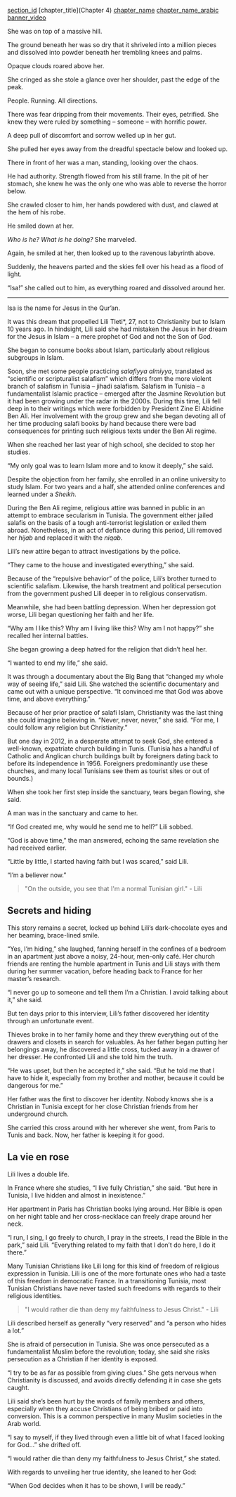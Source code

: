 [section_id](lilli)
[chapter_title](Chapter 4)
[chapter_name](Lili)
[chapter_name_arabic](ليلي)
[banner_video](https://s3.amazonaws.com/sunnymock/zeropointthree/content/ZeroPointThree_Christian.mp4)

She was on top of a massive hill. 

The ground beneath her was so dry that it shriveled into a million pieces and dissolved into powder beneath her trembling knees and palms. 

Opaque clouds roared above her.

She cringed as she stole a glance over her shoulder, past the edge of the peak.

People. Running. All directions. 

There was fear dripping from their movements. Their eyes, petrified. She knew they were ruled by something – someone – with horrific power.

A deep pull of discomfort and sorrow welled up in her gut. 

She pulled her eyes away from the dreadful spectacle below and looked up. 

There in front of her was a man, standing, looking over the chaos. 

He had authority. Strength flowed from his still frame. In the pit of her stomach, she knew he was the only one who was able to reverse the horror below. 

She crawled closer to him, her hands powdered with dust, and clawed at the hem of his robe. 

He smiled down at her.

_Who is he? What is he doing?_ She marveled.

Again, he smiled at her, then looked up to the ravenous labyrinth above. 

Suddenly, the heavens parted and the skies fell over his head as a flood of light. 

“Isa!” she called out to him, as everything roared and dissolved around her.  

---

Isa is the name for Jesus in the Qur’an. 

It was this dream that propelled Lili Tleti*, 27, not to Christianity but to Islam 10 years ago. In hindsight, Lili said she had mistaken the Jesus in her dream for the Jesus in Islam – a mere prophet of God and not the Son of God.

She began to consume books about Islam, particularly about religious subgroups in Islam. 

Soon, she met some people practicing _salafiyya almiyya_, translated as “scientific or scripturalist salafism” which differs from the more violent branch of salafism in Tunisia – jihadi salafism. Salafism in Tunisia – a fundamentalist Islamic practice – emerged after the Jasmine Revolution but it had been growing under the radar in the 2000s. During this time, Lili fell deep in to their writings which were forbidden by President Zine El Abidine Ben Ali. Her involvement with the group grew and she began devoting all of her time producing salafi books by hand because there were bad consequences for printing such religious texts under the Ben Ali regime. 

When she reached her last year of high school, she decided to stop her studies.

“My only goal was to learn Islam more and to know it deeply,” she said. 

Despite the objection from her family, she enrolled in an online university to study Islam. For two years and a half, she attended online conferences and learned under a _Sheikh_.

During the Ben Ali regime, religious attire was banned in public in an attempt to embrace secularism in Tunisia. The government either jailed salafis on the basis of a tough anti-terrorist legislation or exiled them abroad. Nonetheless, in an act of defiance during this period, Lili removed her _hijab_ and replaced it with the _niqab_.

Lili’s new attire began to attract investigations by the police. 

“They came to the house and investigated everything,” she said. 

Because of the “repulsive behavior” of the police, Lili’s brother turned to scientific salafism. Likewise, the harsh treatment and political persecution from the government pushed Lili deeper in to religious conservatism. 

Meanwhile, she had been battling depression. When her depression got worse, Lili began questioning her faith and her life. 

“Why am I like this? Why am I living like this? Why am I not happy?” she recalled her internal battles. 

She began growing a deep hatred for the religion that didn’t heal her.

“I wanted to end my life,” she said. 

It was through a documentary about the Big Bang that “changed my whole way of seeing life,” said Lili. She watched the scientific documentary and came out with a unique perspective. “It convinced me that God was above time, and above everything.” 

Because of her prior practice of salafi Islam, Christianity was the last thing she could imagine believing in. “Never, never, never,” she said. “For me, I could follow any religion but Christianity.”

But one day in 2012, in a desperate attempt to seek God, she entered a well-known, expatriate church building in Tunis. (Tunisia has a handful of Catholic and Anglican church buildings built by foreigners dating back to before its independence in 1956. Foreigners predominantly use these churches, and many local Tunisians see them as tourist sites or out of bounds.)

When she took her first step inside the sanctuary, tears began flowing, she said. 

A man was in the sanctuary and came to her. 

“If God created me, why would he send me to hell?” Lili sobbed. 

“God is above time,” the man answered, echoing the same revelation she had received earlier. 

“Little by little, I started having faith but I was scared,” said Lili. 

“I’m a believer now.” 

> "On the outside, you see that I'm a normal Tunisian girl." - Lili

## Secrets and hiding

This story remains a secret, locked up behind Lili’s dark-chocolate eyes and her beaming, brace-lined smile. 

“Yes, I’m hiding,” she laughed, fanning herself in the confines of a bedroom in an apartment just above a noisy, 24-hour, men-only café. Her church friends are renting the humble apartment in Tunis and Lili stays with them during her summer vacation, before heading back to France for her master’s research.

“I never go up to someone and tell them I’m a Christian. I avoid talking about it,” she said. 

But ten days prior to this interview, Lili’s father discovered her identity through an unfortunate event.  
 
Thieves broke in to her family home and they threw everything out of the drawers and closets in search for valuables. As her father began putting her belongings away, he discovered a little cross, tucked away in a drawer of her dresser. He confronted Lili and she told him the truth. 

“He was upset, but then he accepted it,” she said. “But he told me that I have to hide it, especially from my brother and mother, because it could be dangerous for me.” 

Her father was the first to discover her identity. Nobody knows she is a Christian in Tunisia except for her close Christian friends from her underground church.

She carried this cross around with her wherever she went, from Paris to Tunis and back. Now, her father is keeping it for good. 

## La vie en rose 

Lili lives a double life. 

In France where she studies, “I live fully Christian,” she said. “But here in Tunisia, I live hidden and almost in inexistence.” 

Her apartment in Paris has Christian books lying around. Her Bible is open on her night table and her cross-necklace can freely drape around her neck. 

“I run, I sing, I go freely to church, I pray in the streets, I read the Bible in the park,” said Lili. “Everything related to my faith that I don’t do here, I do it there.” 

Many Tunisian Christians like Lili long for this kind of freedom of religious expression in Tunisia. Lili is one of the more fortunate ones who had a taste of this freedom in democratic France. In a transitioning Tunisia, most Tunisian Christians have never tasted such freedoms with regards to their religious identities.

> "I would rather die than deny my faithfulness to Jesus Christ." - Lili

Lili described herself as generally “very reserved” and “a person who hides a lot.” 

She is afraid of persecution in Tunisia. She was once persecuted as a fundamentalist Muslim before the revolution; today, she said she risks persecution as a Christian if her identity is exposed. 

“I try to be as far as possible from giving clues.” She gets nervous when Christianity is discussed, and avoids directly defending it in case she gets caught. 

Lili said she’s been hurt by the words of family members and others, especially when they accuse Christians of being bribed or paid into conversion. This is a common perspective in many Muslim societies in the Arab world.  

“I say to myself, if they lived through even a little bit of what I faced looking for God…” she drifted off. 

“I would rather die than deny my faithfulness to Jesus Christ,” she stated. 

With regards to unveiling her true identity, she leaned to her God:

“When God decides when it has to be shown, I will be ready.” 







